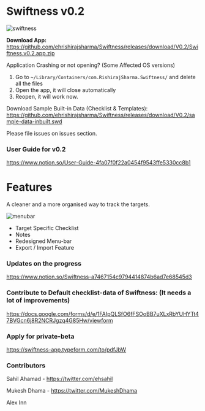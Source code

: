 # Swiftness v0.2 

![swiftness](https://image.ibb.co/i6qBcT/mac_os_swiftness.png)


**Download App:** https://github.com/ehrishirajsharma/Swiftness/releases/download/V0.2/Swiftness.v0.2.app.zip

Application Crashing or not opening? (Some Affected OS versions)

1. Go to `~/Library/Containers/com.RishirajSharma.Swiftness/` and delete all the files
2. Open the app, it will close automatically
3. Reopen, it will work now.


Download Sample Built-in Data (Checklist & Templates): https://github.com/ehrishirajsharma/Swiftness/releases/download/V0.2/sample-data-inbuilt.swd

Please file issues on issues section.

### **User Guide for v0.2**

https://www.notion.so/User-Guide-4fa07f0f22a0454f9543ffe5330cc8b1

  
# Features

A cleaner and a more organised way to track the targets.

![menubar](https://preview.ibb.co/kj7Sj8/Screen_Shot_2018_07_13_at_10_34_02_PM.png)

- Target Specific Checklist
- Notes
- Redesigned Menu-bar
- Export / Import Feature


### Updates on the progress

https://www.notion.so/Swiftness-a7467154c9794414874b6ad7e68545d3



### Contribute to Default checklist-data of Swiftness: (It needs a lot of improvements)

https://docs.google.com/forms/d/e/1FAIpQLSfO6fFSOoBB7uXLxRbYUHYTt47BVGcn6j8R2NCRJgzq4G85Hw/viewform



### Apply for private-beta

https://swiftness-app.typeform.com/to/pdfJbW



### Contributors 

Sahil Ahamad - https://twitter.com/ehsahil

Mukesh Dhama - https://twitter.com/MukeshDhama

Alex Inn
